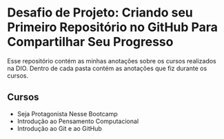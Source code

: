 # Desafio de Projeto: Criando seu Primeiro Repositório no GitHub Para Compartilhar Seu Progresso

Esse repositório contém as minhas anotações sobre os cursos realizados na DIO.
Dentro de cada pasta contém as anotações que fiz durante os cursos.

## Cursos
- Seja Protagonista Nesse Bootcamp
- Introdução ao Pensamento Computacional
- Introdução ao Git e ao GitHub

